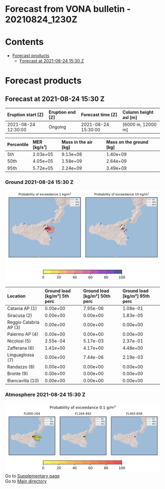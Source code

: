 
Forecast from VONA bulletin - 20210824_1230Z
============================================

Contents
========

* [Forecast products](#forecast-products)
	* [Forecast at 2021-08-24 15:30 Z](#forecast-at-2021-08-24-1530-z)

# Forecast products

## Forecast at 2021-08-24 15:30 Z
  

|Eruption start [Z]|Eruption end [Z]|Forecast time [Z]|Column height asl [m]|
| :--- | :--- | :--- | :--- |
|2021-08-24 12:30:00|Ongoing|2021-08-24 15:30:00|[6000 m, 12000 m]|
  
  

|Percentile|MER [kg/s¹]|Mass in the air [kg]|Mass on the ground [kg]|
| :--- | :--- | :--- | :--- |
|5th|2.03e+05|9.13e+08|1.40e+09|
|50th|4.05e+05|1.58e+09|2.64e+09|
|95th|5.72e+05|2.24e+09|3.49e+09|
  

### Ground 2021-08-24 15:30 Z
  
![](./figures/probability_grd_2021_08_24_1530_scenario_1.png)  
  
  
  
  
  
  
  
  
  

|Location|Ground load [kg/m²] 5th perc|Ground load [kg/m²] 50th perc|Ground load [kg/m²] 95th perc|
| :--- | :--- | :--- | :--- |
|Catania AP (1)|0.00e+00|7.95e-06|1.08e-01|
|Siracusa (2)|0.00e+00|0.00e+00|1.83e-05|
|Reggio Calabria AP (3)|0.00e+00|0.00e+00|0.00e+00|
|Palermo AP (4)|0.00e+00|0.00e+00|0.00e+00|
|Nicolosi (5)|2.55e-04|5.17e-03|2.37e-01|
|Zafferana (6)|1.41e+00|4.17e+00|4.48e+00|
|Linguaglossa (7)|0.00e+00|7.44e-06|2.19e-03|
|Randazzo (8)|0.00e+00|0.00e+00|0.00e+00|
|Bronte (9)|0.00e+00|0.00e+00|0.00e+00|
|Biancavilla (10)|0.00e+00|0.00e+00|0.00e+00|
  

### Atmosphere 2021-08-24 15:30 Z
  
![](./figures/probability_air_2021_08_24_1530_scenario_1_conclev_1.png)  
Go to [Supplementary page](Supplementary_page.md)  
Go to [Main directory](https://github.com/federicapardini/Real_time_ash_forecast)